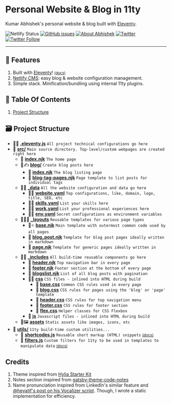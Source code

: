 # Personal Website & Blog in 11ty
Kumar Abhishek's personal website & blog built with [Eleventy](https://www.11ty.dev).


![Netlify Status](https://api.netlify.com/api/v1/badges/64fd99b7-daec-4a78-9eb9-71b348d6453a/deploy-status)
<a href="https://github.com/manustays/abhi.page.11ty/issues">![GitHub issues](https://img.shields.io/github/issues/manustays/abhi.page.11ty)</a>
<a href="https://abhi.page" target="_blank">![About Abhishek](https://img.shields.io/badge/about-me-blue)</a>
<a href="https://twitter.com/intent/tweet?text=Wow:&url=https%3A%2F%2Fgithub.com%2Fmanustays%2Fabhi.page.11ty" target="_blank"><img alt="Twitter" src="https://img.shields.io/twitter/url?style=social&url=https%3A%2F%2Fgithub.com%2Fmanustays%2Fabhi.page.11ty"></a>
<a href="https://twitter.com/intent/follow?screen_name=abhiweb" target="_blank">![Twitter Follow](https://img.shields.io/twitter/follow/abhiweb?label=Follow&style=social)</a>

---

## 🌟 Features
1. Built with [Eleventy](https://www.11ty.dev)!  [<small>(docs)</small>](https://www.11ty.dev/docs)
1. [Netlify CMS](https://www.netlifycms.org): easy blog & website configuration management.
1. Simple stack. Minification/bundling using internal 11ty plugins.

## 🔗 Table Of Contents
1. [Project Structure](#-project-structure)


## 🗃 Project Structure
* 📄🔧 [**.eleventy.js**](.eleventy.js)  `All project technical configurations go here`
* 📂 [**src/**](/src)  `Main source directory. Top-level/custom webpages are created right here`
  * 📄 [**index.njk**](/src/index.njk)  `The home page`
  * 📂✍ [**blog/**](/src/blog)  `Create blog posts here`
    * 📄 [**index.njk**](/src/blog/index.njk)  `The blog listing page`
	* 📄 [**blog-tag-pages.njk**](/src/blog/blog-tags.njk)  `Page template to list posts for individual tags`
  * 📂🔧 [**_data**](/src/_data)  `All the website configuration and data go here`
    * 📄🔧 [**website.yaml**](/src/_data/website.yaml)  `Top configurations, like, domain, logo, title, SEO, etc`
	* 📑🔧 [**skills.yaml**](/src/_data/skills.yaml)  `List your skills here`
	* 📑🔧 [**work.yaml**](/src/_data/developers.yaml)  `List your professional experiences here`
	* 📄🔧 [**env.yaml**](/src/_data/env.yaml)  `Secret configurations as environment variables`
  * 📂👩‍💻 [**_layouts**](/src/_layouts)  `Reusable templates for various page types`
    * 📄⭐ [**base.njk**](/src/_layouts/base.njk)  `Main template with outermost common code used by all pages`
	* 📄 [**blog_post.njk**](/src/_layouts/blog_post.njk)  `Template for blog post pages ideally written in markdown`
	* 📄 [**page.njk**](/src/_layouts/page.njk)  `Template for generic pages ideally written in markdown`
  * 📂🧩 [**_includes**](/src/_includes)  `All build-time reusable components go here`
	* 📄 [**header.njk**](/src/_includes/header.njk)  `Top navigation bar in every page`
	* 📄 [**footer.njk**](/src/_includes/footer.njk)  `Footer section at the bottom of every page`
	* 📄 [**blogslist.njk**](/src/_includes/blogslist.njk)  `List of all blog posts with pagination`
    * 📂🎨 [**css**](/src/_includes/css)  `CSS files - inlined into HTML during build`
	  * 📄 [**base.css**](/src/_includes/css/base.css)  `Common CSS rules used in every page`
	  * 📄 [**blog.css**](/src/_includes/css/blog.css)  `CSS rules for pages using the 'blog' or 'page' template`
	  * 📄 [**header.css**](/src/_includes/css/header.css)  `CSS rules for top navigation menu`
	  * 📄 [**footer.css**](/src/_includes/css/footer.css)  `CSS rules for footer section`
	  * 📄 [**flex.css**](/src/_includes/css/flex.css)  `Helper classes for CSS Flexbox`
	* 📁 [**js**](/src/_includes/js)  `Javascript files - inlined into HTML during build`
  * 📁🖼 [**assets**](/src/assets)  `Static assets like images, icons, etc`
* 📂 [**utils/**](/utils)  `11ty build-time custom utilities...`
  * 📄 [**shortcodes.js**](/utils/shortcodes.js)  `Reusable short markup (HTML) snippets` [<small>(docs)</small>](https://www.11ty.dev/docs/shortcodes)
  * 📄 [**filters.js**](/utils/filters.js)  `Custom filters for 11ty to be used in templates to manipulate data` [<small>(docs)</small>](https://www.11ty.dev/docs/filters)


## Credits
1. Theme inspired from [Hylia Starter Kit](https://github.com/hankchizljaw/hylia)
1. Notes section inspired from [gatsby-theme-code-notes](https://github.com/mrmartineau/gatsby-theme-code-notes)
1. Name pronunciation inspired from LinkedIn's similar feature and [@heyatif's post on his Vocalizer script](http://atifaz.am/blog/vocalizer-help-others-pronounce-your-name-correctly.html). Though, I wrote a static implementation for efficiency.
